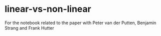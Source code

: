 # linear-vs-non-linear
For the notebook related to the paper with Peter van der Putten, Benjamin Strang and Frank Hutter
